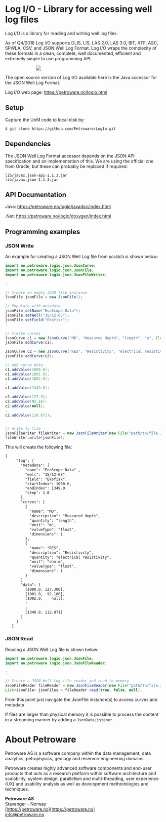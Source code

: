 # Log I/O - Library for accessing well log files

Log I/O is a library for reading and writing well log files.

As of Q4/2018 Log I/O supports DLIS, LIS, LAS 2.0, LAS 3.0, BIT, XTF, ASC,
SPWLA, CSV, and JSON Well Log Format. Log I/O wraps the complexity of these
formats in a clean, complete, well documented, efficient and extremely simple
to use programming API.

<img hspace="100" src="https://petroware.no/images/LogIoBox.250.png">

The open source version of Log I/O available here is the Java accessor for the
JSON Well Log Format.

Log I/O web page: https://petroware.no/logio.html


## Setup

Capture the UoM code to local disk by:

```
$ git clone https://github.com/Petroware/LogIo.git
```


## Dependencies

The JSON Well Log Format accessor depends on the JSON API specification
and an implementation of this. We are using the official one from Oracle,
but these can probably be replaced if required:

```
lib/javax.json-api-1.1.3.jar
lib/javax.json-1.1.3.jar
```


## API Documentation

Java: https://petroware.no/logio/javadoc/index.html

.Net: https://petroware.no/logio/doxygen/index.html


## Programming examples

### JSON Write

An example for creating a JSON Well Log file from scratch is shown below:

```java
import no.petroware.logio.json.JsonCurve;
import no.petroware.logio.json.JsonFile;
import no.petroware.logio.json.JsonFileWriter;

:

// Create an empty JSON file instance
JsonFile jsonFile = new JsonFile();

// Populate with metadata
jsonFile.setName("EcoScope Data");
jsonFile.setWell("35/12-6S");
jsonFile.setField("Ekofisk");
:

// Create curves
JsonCurve c1 = new JsonCurve("MD", "Measured depth", "length", "m", Class.double, 1);
jsonFile.addCurve(c1);

JsonCurve c2 = new JsonCurve("RES", "Resistivity", "electrical resistivity", "ohm.m", Class.double, 1);
jsonFile.addCurve(c2);

// Add curve data
c1.addValue(1000.0);
c1.addValue(1001.0);
c1.addValue(1002.0);
:
c1.addValue(1349.0);

c2.addValue(127.3);
c2.addValue(92.16);
c2.addValue(null);
:
c2.addValue(118.871);


// Write to file
JsonFileWriter fileWriter = new JsonFileWriter(new File("path/to/file.JSON", true, 2);
fileWriter.write(jsonFile);
```

This will create the following file:

```txt
{
     "log": {
       "metadata": {
         "name": "EcoScope Data" ,
         "well": "35/12-6S",
         "field": "Ekofisk",
         "startIndex": 1000.0,
         "endIndex": 1349.0,
         "step": 1.0
       },
       "curves": [
         {
           "name": "MD",
           "description": "Measured depth",
           "quantity": "length",
           "unit": "m",
           "valueType": "float",
           "dimensions": 1
         },
         {
           "name": "RES",
           "description": "Resistivity",
           "quantity": "electrical resistivity",
           "unit": "ohm.m",
           "valueType": "float",
           "dimensions": 1
         }
       ]
       "data": [
         [1000.0, 127.300],
         [1001.0,  92.160],
         [1002.0,    null],
         :
         :
         [1349.0, 112.871]
       ]
     }
   }
```

### JSON Read

Reading a JSON Well Log file is shown below:

```java
import no.petroware.logio.json.JsonFile;
import no.petroware.logio.json.JsonFileReader;

:

// Create a JSON Well Log file reader and read to memory
JsonFileReader fileReader = new JsonFileReader(new File("path/to/file.JSON"));
List<JsonFile> jsonFiles = fileReader.read(true, false, null);
```

From this point just navigate the JsonFile instance(s) to access curves and metadata.

If files are larger than physical memory it is possible to process the content
in a streaming manner by adding a ```JsonDataListener```.


# About Petroware

Petroware AS is a software company within the data management, data analytics,
petrophysics, geology and reservoir engineering domains.

Petroware creates highly advanced software components and end-user products that
acts as a research platform within software architecture and scalability, system design,
parallelism and multi-threading, user experience (UX) and usability analysis as well
as development methodologies and techniques.

**Petroware AS**<br>
Stavanger - Norway<br>
[https://petroware.no](https://petroware.no)<br>
info@petroware.no
